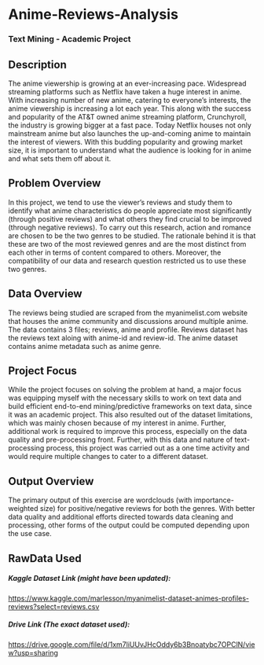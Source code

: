 # Anime-Reviews-Analysis
### Text Mining - Academic Project



## Description

The anime viewership is growing at an ever-increasing pace. Widespread streaming platforms such as Netflix have taken a huge interest in anime. With increasing number of new anime, catering to everyone’s interests, the anime viewership is increasing a lot each year. This along with the success and popularity of the AT&T owned anime streaming platform, Crunchyroll, the industry is growing bigger at a fast pace. Today Netflix houses not only mainstream anime but also launches the up-and-coming anime to maintain the interest of viewers. With this budding popularity and growing market size, it is important to understand what the audience is looking for in anime and what sets them off about it.



## Problem Overview
In this project, we tend to use the viewer’s reviews and study them to identify what anime characteristics do people appreciate most significantly (through positive reviews) and what others they find crucial to be improved (through negative reviews). To carry out this research, action and romance are chosen to be the two genres to be studied. The rationale behind it is that these are two of the most reviewed genres and are the most distinct from each other in terms of content compared to others. Moreover, the compatibility of our data and research question restricted us to use these two genres.


## Data Overview
The reviews being studied are scraped from the myanimelist.com website that houses the anime community and discussions around multiple anime. The data contains 3 files; reviews, anime and profile. Reviews dataset has the reviews text aloing with anime-id and review-id. The anime dataset contains anime metadata such as anime genre.


## Project Focus
While the project focuses on solving the problem at hand, a major focus was equipping myself with the necessary skills to work on text data and build efficient end-to-end mining/predictive frameworks on text data, since it was an academic project. This also resulted out of the dataset limitations, which was mainly chosen because of my interest in anime. Further, additional work is required to improve this process, especially on the data quality and pre-processing front.
Further, with this data and nature of text-processing process, this project was carried out as a one time activity and would require multiple changes to cater to a different dataset.


## Output Overview
The primary output of this exercise are wordclouds (with importance-weighted size) for positive/negative reviews for both the genres. 
With better data quality and additional efforts directed towards data cleaning and processing, other forms of the output could be computed depending upon the use case.


## RawData Used

##### Kaggle Dataset Link (might have been updated):
https://www.kaggle.com/marlesson/myanimelist-dataset-animes-profiles-reviews?select=reviews.csv

##### Drive Link (The exact dataset used):
https://drive.google.com/file/d/1xm7liUUvJHcOddy6b3Bnoatybc7OPClN/view?usp=sharing


